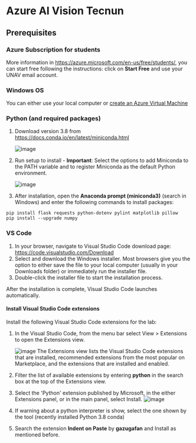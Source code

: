 # Azure AI Vision Tecnun

## Prerequisites

### Azure Subscription for students

More information in https://azure.microsoft.com/en-us/free/students/, you can start free following the instructions: click on **Start Free** and use your UNAV email account.

### Windows OS
You can either use your local computer or [create an Azure Virtual Machine](https://github.com/unaihuete-org/AzureVisionTecnun/blob/main/CreateAzureVM.md#create-azure-vm)

### Python (and required packages)

1. Download version 3.8 from https://docs.conda.io/en/latest/miniconda.html 

    ![image](https://user-images.githubusercontent.com/64772417/149216837-6cb338a3-9bc4-456c-9f0b-5fe853f0f1a4.png)
1. Run setup to install - **Important**: Select the options to add Miniconda to the PATH variable and to register Miniconda as the default Python environment.

    ![image](https://user-images.githubusercontent.com/64772417/149357360-679581bf-51da-4961-81a9-dc940f4d7cf5.png)


1. After installation, open the **Anaconda prompt (miniconda3)** (search in Windows) and enter the following commands to install packages: 

```
pip install flask requests python-dotenv pylint matplotlib pillow
pip install --upgrade numpy
```
### VS Code
1. In your browser, navigate to Visual Studio Code download  page: https://code.visualstudio.com/Download
1. Select and download the Windows installer. Most browsers give you the option to either save the file to your local computer (usually in your Downloads folder) or immediately run the installer file.
1. Double-click the installer file to start the installation process.

After the installation is complete, Visual Studio Code launches automatically.

#### Install Visual Studio Code extensions

Install the following Visual Studio Code extensions for the lab:

1. In the Visual Studio Code, from the menu bar select View > Extensions to open the Extensions view.

    ![image](https://user-images.githubusercontent.com/64772417/149222523-375e3d9d-3da3-497f-b93f-2ba0605af18b.png)
    The Extensions view lists the Visual Studio Code extensions that are installed, recommended extensions from the most popular on Marketplace, and the extensions that are installed and enabled.

1. Filter the list of available extensions by entering **python** in the search box at the top of the Extensions view.

1. Select the 'Python' extension published by Microsoft, in the either Extensions panel, or in the main panel, select Install.
    ![image](https://user-images.githubusercontent.com/64772417/149222737-a6dfd960-ddcf-4f89-aa31-f3e041e420de.png)
1. If warning about a python interpreter is show, select the one shown by the tool (recently installed Python 3.8 conda)
1. Search the extension **Indent on Paste** by **gazugafan** and Install as mentioned before.
